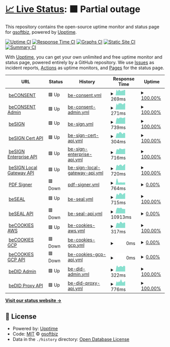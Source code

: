 # [📈 Live Status](https://gsoftbiz.github.io/upptime): <!--live status--> **🟧 Partial outage**

This repository contains the open-source uptime monitor and status page for [gsoftbiz](https://gsoftbiz.github.io/upptime), powered by [Upptime](https://github.com/upptime/upptime).

[![Uptime CI](https://github.com/gsoftbiz/upptime/workflows/Uptime%20CI/badge.svg)](https://github.com/gsoftbiz/upptime/actions?query=workflow%3A%22Uptime+CI%22)
[![Response Time CI](https://github.com/gsoftbiz/upptime/workflows/Response%20Time%20CI/badge.svg)](https://github.com/gsoftbiz/upptime/actions?query=workflow%3A%22Response+Time+CI%22)
[![Graphs CI](https://github.com/gsoftbiz/upptime/workflows/Graphs%20CI/badge.svg)](https://github.com/gsoftbiz/upptime/actions?query=workflow%3A%22Graphs+CI%22)
[![Static Site CI](https://github.com/gsoftbiz/upptime/workflows/Static%20Site%20CI/badge.svg)](https://github.com/gsoftbiz/upptime/actions?query=workflow%3A%22Static+Site+CI%22)
[![Summary CI](https://github.com/gsoftbiz/upptime/workflows/Summary%20CI/badge.svg)](https://github.com/gsoftbiz/upptime/actions?query=workflow%3A%22Summary+CI%22)

With [Upptime](https://upptime.js.org), you can get your own unlimited and free uptime monitor and status page, powered entirely by a GitHub repository. We use [Issues](https://github.com/gsoftbiz/upptime/issues) as incident reports, [Actions](https://github.com/gsoftbiz/upptime/actions) as uptime monitors, and [Pages](https://gsoftbiz.github.io/upptime) for the status page.

<!--start: status pages-->
<!-- This summary is generated by Upptime (https://github.com/upptime/upptime) -->
<!-- Do not edit this manually, your changes will be overwritten -->
<!-- prettier-ignore -->
| URL | Status | History | Response Time | Uptime |
| --- | ------ | ------- | ------------- | ------ |
| <img alt="" src="https://icons.duckduckgo.com/ip3/www.beconsent.tech.ico" height="13"> [beCONSENT](https://www.beconsent.tech) | 🟩 Up | [be-consent.yml](https://github.com/GSoftbiz/upptime/commits/HEAD/history/be-consent.yml) | <details><summary><img alt="Response time graph" src="./graphs/be-consent/response-time-week.png" height="20"> 269ms</summary><br><a href="https://gsoftbiz.github.io/upptime/history/be-consent"><img alt="Response time 392" src="https://img.shields.io/endpoint?url=https%3A%2F%2Fraw.githubusercontent.com%2FGSoftbiz%2Fupptime%2FHEAD%2Fapi%2Fbe-consent%2Fresponse-time.json"></a><br><a href="https://gsoftbiz.github.io/upptime/history/be-consent"><img alt="24-hour response time 285" src="https://img.shields.io/endpoint?url=https%3A%2F%2Fraw.githubusercontent.com%2FGSoftbiz%2Fupptime%2FHEAD%2Fapi%2Fbe-consent%2Fresponse-time-day.json"></a><br><a href="https://gsoftbiz.github.io/upptime/history/be-consent"><img alt="7-day response time 269" src="https://img.shields.io/endpoint?url=https%3A%2F%2Fraw.githubusercontent.com%2FGSoftbiz%2Fupptime%2FHEAD%2Fapi%2Fbe-consent%2Fresponse-time-week.json"></a><br><a href="https://gsoftbiz.github.io/upptime/history/be-consent"><img alt="30-day response time 278" src="https://img.shields.io/endpoint?url=https%3A%2F%2Fraw.githubusercontent.com%2FGSoftbiz%2Fupptime%2FHEAD%2Fapi%2Fbe-consent%2Fresponse-time-month.json"></a><br><a href="https://gsoftbiz.github.io/upptime/history/be-consent"><img alt="1-year response time 438" src="https://img.shields.io/endpoint?url=https%3A%2F%2Fraw.githubusercontent.com%2FGSoftbiz%2Fupptime%2FHEAD%2Fapi%2Fbe-consent%2Fresponse-time-year.json"></a></details> | <details><summary><a href="https://gsoftbiz.github.io/upptime/history/be-consent">100.00%</a></summary><a href="https://gsoftbiz.github.io/upptime/history/be-consent"><img alt="All-time uptime 99.34%" src="https://img.shields.io/endpoint?url=https%3A%2F%2Fraw.githubusercontent.com%2FGSoftbiz%2Fupptime%2FHEAD%2Fapi%2Fbe-consent%2Fuptime.json"></a><br><a href="https://gsoftbiz.github.io/upptime/history/be-consent"><img alt="24-hour uptime 100.00%" src="https://img.shields.io/endpoint?url=https%3A%2F%2Fraw.githubusercontent.com%2FGSoftbiz%2Fupptime%2FHEAD%2Fapi%2Fbe-consent%2Fuptime-day.json"></a><br><a href="https://gsoftbiz.github.io/upptime/history/be-consent"><img alt="7-day uptime 100.00%" src="https://img.shields.io/endpoint?url=https%3A%2F%2Fraw.githubusercontent.com%2FGSoftbiz%2Fupptime%2FHEAD%2Fapi%2Fbe-consent%2Fuptime-week.json"></a><br><a href="https://gsoftbiz.github.io/upptime/history/be-consent"><img alt="30-day uptime 99.96%" src="https://img.shields.io/endpoint?url=https%3A%2F%2Fraw.githubusercontent.com%2FGSoftbiz%2Fupptime%2FHEAD%2Fapi%2Fbe-consent%2Fuptime-month.json"></a><br><a href="https://gsoftbiz.github.io/upptime/history/be-consent"><img alt="1-year uptime 99.15%" src="https://img.shields.io/endpoint?url=https%3A%2F%2Fraw.githubusercontent.com%2FGSoftbiz%2Fupptime%2FHEAD%2Fapi%2Fbe-consent%2Fuptime-year.json"></a></details>
| <img alt="" src="https://icons.duckduckgo.com/ip3/admin.beconsent.tech.ico" height="13"> [beCONSENT Admin](https://admin.beconsent.tech) | 🟩 Up | [be-consent-admin.yml](https://github.com/GSoftbiz/upptime/commits/HEAD/history/be-consent-admin.yml) | <details><summary><img alt="Response time graph" src="./graphs/be-consent-admin/response-time-week.png" height="20"> 271ms</summary><br><a href="https://gsoftbiz.github.io/upptime/history/be-consent-admin"><img alt="Response time 353" src="https://img.shields.io/endpoint?url=https%3A%2F%2Fraw.githubusercontent.com%2FGSoftbiz%2Fupptime%2FHEAD%2Fapi%2Fbe-consent-admin%2Fresponse-time.json"></a><br><a href="https://gsoftbiz.github.io/upptime/history/be-consent-admin"><img alt="24-hour response time 285" src="https://img.shields.io/endpoint?url=https%3A%2F%2Fraw.githubusercontent.com%2FGSoftbiz%2Fupptime%2FHEAD%2Fapi%2Fbe-consent-admin%2Fresponse-time-day.json"></a><br><a href="https://gsoftbiz.github.io/upptime/history/be-consent-admin"><img alt="7-day response time 271" src="https://img.shields.io/endpoint?url=https%3A%2F%2Fraw.githubusercontent.com%2FGSoftbiz%2Fupptime%2FHEAD%2Fapi%2Fbe-consent-admin%2Fresponse-time-week.json"></a><br><a href="https://gsoftbiz.github.io/upptime/history/be-consent-admin"><img alt="30-day response time 274" src="https://img.shields.io/endpoint?url=https%3A%2F%2Fraw.githubusercontent.com%2FGSoftbiz%2Fupptime%2FHEAD%2Fapi%2Fbe-consent-admin%2Fresponse-time-month.json"></a><br><a href="https://gsoftbiz.github.io/upptime/history/be-consent-admin"><img alt="1-year response time 374" src="https://img.shields.io/endpoint?url=https%3A%2F%2Fraw.githubusercontent.com%2FGSoftbiz%2Fupptime%2FHEAD%2Fapi%2Fbe-consent-admin%2Fresponse-time-year.json"></a></details> | <details><summary><a href="https://gsoftbiz.github.io/upptime/history/be-consent-admin">100.00%</a></summary><a href="https://gsoftbiz.github.io/upptime/history/be-consent-admin"><img alt="All-time uptime 99.34%" src="https://img.shields.io/endpoint?url=https%3A%2F%2Fraw.githubusercontent.com%2FGSoftbiz%2Fupptime%2FHEAD%2Fapi%2Fbe-consent-admin%2Fuptime.json"></a><br><a href="https://gsoftbiz.github.io/upptime/history/be-consent-admin"><img alt="24-hour uptime 100.00%" src="https://img.shields.io/endpoint?url=https%3A%2F%2Fraw.githubusercontent.com%2FGSoftbiz%2Fupptime%2FHEAD%2Fapi%2Fbe-consent-admin%2Fuptime-day.json"></a><br><a href="https://gsoftbiz.github.io/upptime/history/be-consent-admin"><img alt="7-day uptime 100.00%" src="https://img.shields.io/endpoint?url=https%3A%2F%2Fraw.githubusercontent.com%2FGSoftbiz%2Fupptime%2FHEAD%2Fapi%2Fbe-consent-admin%2Fuptime-week.json"></a><br><a href="https://gsoftbiz.github.io/upptime/history/be-consent-admin"><img alt="30-day uptime 100.00%" src="https://img.shields.io/endpoint?url=https%3A%2F%2Fraw.githubusercontent.com%2FGSoftbiz%2Fupptime%2FHEAD%2Fapi%2Fbe-consent-admin%2Fuptime-month.json"></a><br><a href="https://gsoftbiz.github.io/upptime/history/be-consent-admin"><img alt="1-year uptime 99.15%" src="https://img.shields.io/endpoint?url=https%3A%2F%2Fraw.githubusercontent.com%2FGSoftbiz%2Fupptime%2FHEAD%2Fapi%2Fbe-consent-admin%2Fuptime-year.json"></a></details>
| <img alt="" src="https://icons.duckduckgo.com/ip3/rst.besign.app.ico" height="13"> [beSIGN](https://rst.besign.app) | 🟩 Up | [be-sign.yml](https://github.com/GSoftbiz/upptime/commits/HEAD/history/be-sign.yml) | <details><summary><img alt="Response time graph" src="./graphs/be-sign/response-time-week.png" height="20"> 739ms</summary><br><a href="https://gsoftbiz.github.io/upptime/history/be-sign"><img alt="Response time 433" src="https://img.shields.io/endpoint?url=https%3A%2F%2Fraw.githubusercontent.com%2FGSoftbiz%2Fupptime%2FHEAD%2Fapi%2Fbe-sign%2Fresponse-time.json"></a><br><a href="https://gsoftbiz.github.io/upptime/history/be-sign"><img alt="24-hour response time 799" src="https://img.shields.io/endpoint?url=https%3A%2F%2Fraw.githubusercontent.com%2FGSoftbiz%2Fupptime%2FHEAD%2Fapi%2Fbe-sign%2Fresponse-time-day.json"></a><br><a href="https://gsoftbiz.github.io/upptime/history/be-sign"><img alt="7-day response time 739" src="https://img.shields.io/endpoint?url=https%3A%2F%2Fraw.githubusercontent.com%2FGSoftbiz%2Fupptime%2FHEAD%2Fapi%2Fbe-sign%2Fresponse-time-week.json"></a><br><a href="https://gsoftbiz.github.io/upptime/history/be-sign"><img alt="30-day response time 725" src="https://img.shields.io/endpoint?url=https%3A%2F%2Fraw.githubusercontent.com%2FGSoftbiz%2Fupptime%2FHEAD%2Fapi%2Fbe-sign%2Fresponse-time-month.json"></a><br><a href="https://gsoftbiz.github.io/upptime/history/be-sign"><img alt="1-year response time 489" src="https://img.shields.io/endpoint?url=https%3A%2F%2Fraw.githubusercontent.com%2FGSoftbiz%2Fupptime%2FHEAD%2Fapi%2Fbe-sign%2Fresponse-time-year.json"></a></details> | <details><summary><a href="https://gsoftbiz.github.io/upptime/history/be-sign">100.00%</a></summary><a href="https://gsoftbiz.github.io/upptime/history/be-sign"><img alt="All-time uptime 96.93%" src="https://img.shields.io/endpoint?url=https%3A%2F%2Fraw.githubusercontent.com%2FGSoftbiz%2Fupptime%2FHEAD%2Fapi%2Fbe-sign%2Fuptime.json"></a><br><a href="https://gsoftbiz.github.io/upptime/history/be-sign"><img alt="24-hour uptime 100.00%" src="https://img.shields.io/endpoint?url=https%3A%2F%2Fraw.githubusercontent.com%2FGSoftbiz%2Fupptime%2FHEAD%2Fapi%2Fbe-sign%2Fuptime-day.json"></a><br><a href="https://gsoftbiz.github.io/upptime/history/be-sign"><img alt="7-day uptime 100.00%" src="https://img.shields.io/endpoint?url=https%3A%2F%2Fraw.githubusercontent.com%2FGSoftbiz%2Fupptime%2FHEAD%2Fapi%2Fbe-sign%2Fuptime-week.json"></a><br><a href="https://gsoftbiz.github.io/upptime/history/be-sign"><img alt="30-day uptime 100.00%" src="https://img.shields.io/endpoint?url=https%3A%2F%2Fraw.githubusercontent.com%2FGSoftbiz%2Fupptime%2FHEAD%2Fapi%2Fbe-sign%2Fuptime-month.json"></a><br><a href="https://gsoftbiz.github.io/upptime/history/be-sign"><img alt="1-year uptime 99.94%" src="https://img.shields.io/endpoint?url=https%3A%2F%2Fraw.githubusercontent.com%2FGSoftbiz%2Fupptime%2FHEAD%2Fapi%2Fbe-sign%2Fuptime-year.json"></a></details>
| <img alt="" src="https://icons.duckduckgo.com/ip3/crt.besign.app.ico" height="13"> [beSIGN Cert API](https://crt.besign.app/api/v1) | 🟩 Up | [be-sign-cert-api.yml](https://github.com/GSoftbiz/upptime/commits/HEAD/history/be-sign-cert-api.yml) | <details><summary><img alt="Response time graph" src="./graphs/be-sign-cert-api/response-time-week.png" height="20"> 304ms</summary><br><a href="https://gsoftbiz.github.io/upptime/history/be-sign-cert-api"><img alt="Response time 286" src="https://img.shields.io/endpoint?url=https%3A%2F%2Fraw.githubusercontent.com%2FGSoftbiz%2Fupptime%2FHEAD%2Fapi%2Fbe-sign-cert-api%2Fresponse-time.json"></a><br><a href="https://gsoftbiz.github.io/upptime/history/be-sign-cert-api"><img alt="24-hour response time 288" src="https://img.shields.io/endpoint?url=https%3A%2F%2Fraw.githubusercontent.com%2FGSoftbiz%2Fupptime%2FHEAD%2Fapi%2Fbe-sign-cert-api%2Fresponse-time-day.json"></a><br><a href="https://gsoftbiz.github.io/upptime/history/be-sign-cert-api"><img alt="7-day response time 304" src="https://img.shields.io/endpoint?url=https%3A%2F%2Fraw.githubusercontent.com%2FGSoftbiz%2Fupptime%2FHEAD%2Fapi%2Fbe-sign-cert-api%2Fresponse-time-week.json"></a><br><a href="https://gsoftbiz.github.io/upptime/history/be-sign-cert-api"><img alt="30-day response time 312" src="https://img.shields.io/endpoint?url=https%3A%2F%2Fraw.githubusercontent.com%2FGSoftbiz%2Fupptime%2FHEAD%2Fapi%2Fbe-sign-cert-api%2Fresponse-time-month.json"></a><br><a href="https://gsoftbiz.github.io/upptime/history/be-sign-cert-api"><img alt="1-year response time 290" src="https://img.shields.io/endpoint?url=https%3A%2F%2Fraw.githubusercontent.com%2FGSoftbiz%2Fupptime%2FHEAD%2Fapi%2Fbe-sign-cert-api%2Fresponse-time-year.json"></a></details> | <details><summary><a href="https://gsoftbiz.github.io/upptime/history/be-sign-cert-api">100.00%</a></summary><a href="https://gsoftbiz.github.io/upptime/history/be-sign-cert-api"><img alt="All-time uptime 99.86%" src="https://img.shields.io/endpoint?url=https%3A%2F%2Fraw.githubusercontent.com%2FGSoftbiz%2Fupptime%2FHEAD%2Fapi%2Fbe-sign-cert-api%2Fuptime.json"></a><br><a href="https://gsoftbiz.github.io/upptime/history/be-sign-cert-api"><img alt="24-hour uptime 100.00%" src="https://img.shields.io/endpoint?url=https%3A%2F%2Fraw.githubusercontent.com%2FGSoftbiz%2Fupptime%2FHEAD%2Fapi%2Fbe-sign-cert-api%2Fuptime-day.json"></a><br><a href="https://gsoftbiz.github.io/upptime/history/be-sign-cert-api"><img alt="7-day uptime 100.00%" src="https://img.shields.io/endpoint?url=https%3A%2F%2Fraw.githubusercontent.com%2FGSoftbiz%2Fupptime%2FHEAD%2Fapi%2Fbe-sign-cert-api%2Fuptime-week.json"></a><br><a href="https://gsoftbiz.github.io/upptime/history/be-sign-cert-api"><img alt="30-day uptime 100.00%" src="https://img.shields.io/endpoint?url=https%3A%2F%2Fraw.githubusercontent.com%2FGSoftbiz%2Fupptime%2FHEAD%2Fapi%2Fbe-sign-cert-api%2Fuptime-month.json"></a><br><a href="https://gsoftbiz.github.io/upptime/history/be-sign-cert-api"><img alt="1-year uptime 100.00%" src="https://img.shields.io/endpoint?url=https%3A%2F%2Fraw.githubusercontent.com%2FGSoftbiz%2Fupptime%2FHEAD%2Fapi%2Fbe-sign-cert-api%2Fuptime-year.json"></a></details>
| <img alt="" src="https://icons.duckduckgo.com/ip3/enterprise.besign.app.ico" height="13"> [beSIGN Enterprise API](https://enterprise.besign.app/api/v1) | 🟩 Up | [be-sign-enterprise-api.yml](https://github.com/GSoftbiz/upptime/commits/HEAD/history/be-sign-enterprise-api.yml) | <details><summary><img alt="Response time graph" src="./graphs/be-sign-enterprise-api/response-time-week.png" height="20"> 716ms</summary><br><a href="https://gsoftbiz.github.io/upptime/history/be-sign-enterprise-api"><img alt="Response time 431" src="https://img.shields.io/endpoint?url=https%3A%2F%2Fraw.githubusercontent.com%2FGSoftbiz%2Fupptime%2FHEAD%2Fapi%2Fbe-sign-enterprise-api%2Fresponse-time.json"></a><br><a href="https://gsoftbiz.github.io/upptime/history/be-sign-enterprise-api"><img alt="24-hour response time 748" src="https://img.shields.io/endpoint?url=https%3A%2F%2Fraw.githubusercontent.com%2FGSoftbiz%2Fupptime%2FHEAD%2Fapi%2Fbe-sign-enterprise-api%2Fresponse-time-day.json"></a><br><a href="https://gsoftbiz.github.io/upptime/history/be-sign-enterprise-api"><img alt="7-day response time 716" src="https://img.shields.io/endpoint?url=https%3A%2F%2Fraw.githubusercontent.com%2FGSoftbiz%2Fupptime%2FHEAD%2Fapi%2Fbe-sign-enterprise-api%2Fresponse-time-week.json"></a><br><a href="https://gsoftbiz.github.io/upptime/history/be-sign-enterprise-api"><img alt="30-day response time 712" src="https://img.shields.io/endpoint?url=https%3A%2F%2Fraw.githubusercontent.com%2FGSoftbiz%2Fupptime%2FHEAD%2Fapi%2Fbe-sign-enterprise-api%2Fresponse-time-month.json"></a><br><a href="https://gsoftbiz.github.io/upptime/history/be-sign-enterprise-api"><img alt="1-year response time 480" src="https://img.shields.io/endpoint?url=https%3A%2F%2Fraw.githubusercontent.com%2FGSoftbiz%2Fupptime%2FHEAD%2Fapi%2Fbe-sign-enterprise-api%2Fresponse-time-year.json"></a></details> | <details><summary><a href="https://gsoftbiz.github.io/upptime/history/be-sign-enterprise-api">100.00%</a></summary><a href="https://gsoftbiz.github.io/upptime/history/be-sign-enterprise-api"><img alt="All-time uptime 99.59%" src="https://img.shields.io/endpoint?url=https%3A%2F%2Fraw.githubusercontent.com%2FGSoftbiz%2Fupptime%2FHEAD%2Fapi%2Fbe-sign-enterprise-api%2Fuptime.json"></a><br><a href="https://gsoftbiz.github.io/upptime/history/be-sign-enterprise-api"><img alt="24-hour uptime 100.00%" src="https://img.shields.io/endpoint?url=https%3A%2F%2Fraw.githubusercontent.com%2FGSoftbiz%2Fupptime%2FHEAD%2Fapi%2Fbe-sign-enterprise-api%2Fuptime-day.json"></a><br><a href="https://gsoftbiz.github.io/upptime/history/be-sign-enterprise-api"><img alt="7-day uptime 100.00%" src="https://img.shields.io/endpoint?url=https%3A%2F%2Fraw.githubusercontent.com%2FGSoftbiz%2Fupptime%2FHEAD%2Fapi%2Fbe-sign-enterprise-api%2Fuptime-week.json"></a><br><a href="https://gsoftbiz.github.io/upptime/history/be-sign-enterprise-api"><img alt="30-day uptime 100.00%" src="https://img.shields.io/endpoint?url=https%3A%2F%2Fraw.githubusercontent.com%2FGSoftbiz%2Fupptime%2FHEAD%2Fapi%2Fbe-sign-enterprise-api%2Fuptime-month.json"></a><br><a href="https://gsoftbiz.github.io/upptime/history/be-sign-enterprise-api"><img alt="1-year uptime 99.99%" src="https://img.shields.io/endpoint?url=https%3A%2F%2Fraw.githubusercontent.com%2FGSoftbiz%2Fupptime%2FHEAD%2Fapi%2Fbe-sign-enterprise-api%2Fuptime-year.json"></a></details>
| <img alt="" src="https://icons.duckduckgo.com/ip3/localgw.besign.app.ico" height="13"> [beSIGN Local Gateway API](https://localgw.besign.app/api/v1) | 🟩 Up | [be-sign-local-gateway-api.yml](https://github.com/GSoftbiz/upptime/commits/HEAD/history/be-sign-local-gateway-api.yml) | <details><summary><img alt="Response time graph" src="./graphs/be-sign-local-gateway-api/response-time-week.png" height="20"> 720ms</summary><br><a href="https://gsoftbiz.github.io/upptime/history/be-sign-local-gateway-api"><img alt="Response time 371" src="https://img.shields.io/endpoint?url=https%3A%2F%2Fraw.githubusercontent.com%2FGSoftbiz%2Fupptime%2FHEAD%2Fapi%2Fbe-sign-local-gateway-api%2Fresponse-time.json"></a><br><a href="https://gsoftbiz.github.io/upptime/history/be-sign-local-gateway-api"><img alt="24-hour response time 855" src="https://img.shields.io/endpoint?url=https%3A%2F%2Fraw.githubusercontent.com%2FGSoftbiz%2Fupptime%2FHEAD%2Fapi%2Fbe-sign-local-gateway-api%2Fresponse-time-day.json"></a><br><a href="https://gsoftbiz.github.io/upptime/history/be-sign-local-gateway-api"><img alt="7-day response time 720" src="https://img.shields.io/endpoint?url=https%3A%2F%2Fraw.githubusercontent.com%2FGSoftbiz%2Fupptime%2FHEAD%2Fapi%2Fbe-sign-local-gateway-api%2Fresponse-time-week.json"></a><br><a href="https://gsoftbiz.github.io/upptime/history/be-sign-local-gateway-api"><img alt="30-day response time 708" src="https://img.shields.io/endpoint?url=https%3A%2F%2Fraw.githubusercontent.com%2FGSoftbiz%2Fupptime%2FHEAD%2Fapi%2Fbe-sign-local-gateway-api%2Fresponse-time-month.json"></a><br><a href="https://gsoftbiz.github.io/upptime/history/be-sign-local-gateway-api"><img alt="1-year response time 409" src="https://img.shields.io/endpoint?url=https%3A%2F%2Fraw.githubusercontent.com%2FGSoftbiz%2Fupptime%2FHEAD%2Fapi%2Fbe-sign-local-gateway-api%2Fresponse-time-year.json"></a></details> | <details><summary><a href="https://gsoftbiz.github.io/upptime/history/be-sign-local-gateway-api">100.00%</a></summary><a href="https://gsoftbiz.github.io/upptime/history/be-sign-local-gateway-api"><img alt="All-time uptime 90.65%" src="https://img.shields.io/endpoint?url=https%3A%2F%2Fraw.githubusercontent.com%2FGSoftbiz%2Fupptime%2FHEAD%2Fapi%2Fbe-sign-local-gateway-api%2Fuptime.json"></a><br><a href="https://gsoftbiz.github.io/upptime/history/be-sign-local-gateway-api"><img alt="24-hour uptime 100.00%" src="https://img.shields.io/endpoint?url=https%3A%2F%2Fraw.githubusercontent.com%2FGSoftbiz%2Fupptime%2FHEAD%2Fapi%2Fbe-sign-local-gateway-api%2Fuptime-day.json"></a><br><a href="https://gsoftbiz.github.io/upptime/history/be-sign-local-gateway-api"><img alt="7-day uptime 100.00%" src="https://img.shields.io/endpoint?url=https%3A%2F%2Fraw.githubusercontent.com%2FGSoftbiz%2Fupptime%2FHEAD%2Fapi%2Fbe-sign-local-gateway-api%2Fuptime-week.json"></a><br><a href="https://gsoftbiz.github.io/upptime/history/be-sign-local-gateway-api"><img alt="30-day uptime 100.00%" src="https://img.shields.io/endpoint?url=https%3A%2F%2Fraw.githubusercontent.com%2FGSoftbiz%2Fupptime%2FHEAD%2Fapi%2Fbe-sign-local-gateway-api%2Fuptime-month.json"></a><br><a href="https://gsoftbiz.github.io/upptime/history/be-sign-local-gateway-api"><img alt="1-year uptime 84.40%" src="https://img.shields.io/endpoint?url=https%3A%2F%2Fraw.githubusercontent.com%2FGSoftbiz%2Fupptime%2FHEAD%2Fapi%2Fbe-sign-local-gateway-api%2Fuptime-year.json"></a></details>
| <img alt="" src="https://icons.duckduckgo.com/ip3/pdfsigner.besign.app.ico" height="13"> [PDF Signer](https://pdfsigner.besign.app) | 🟥 Down | [pdf-signer.yml](https://github.com/GSoftbiz/upptime/commits/HEAD/history/pdf-signer.yml) | <details><summary><img alt="Response time graph" src="./graphs/pdf-signer/response-time-week.png" height="20"> 764ms</summary><br><a href="https://gsoftbiz.github.io/upptime/history/pdf-signer"><img alt="Response time 674" src="https://img.shields.io/endpoint?url=https%3A%2F%2Fraw.githubusercontent.com%2FGSoftbiz%2Fupptime%2FHEAD%2Fapi%2Fpdf-signer%2Fresponse-time.json"></a><br><a href="https://gsoftbiz.github.io/upptime/history/pdf-signer"><img alt="24-hour response time 602" src="https://img.shields.io/endpoint?url=https%3A%2F%2Fraw.githubusercontent.com%2FGSoftbiz%2Fupptime%2FHEAD%2Fapi%2Fpdf-signer%2Fresponse-time-day.json"></a><br><a href="https://gsoftbiz.github.io/upptime/history/pdf-signer"><img alt="7-day response time 764" src="https://img.shields.io/endpoint?url=https%3A%2F%2Fraw.githubusercontent.com%2FGSoftbiz%2Fupptime%2FHEAD%2Fapi%2Fpdf-signer%2Fresponse-time-week.json"></a><br><a href="https://gsoftbiz.github.io/upptime/history/pdf-signer"><img alt="30-day response time 684" src="https://img.shields.io/endpoint?url=https%3A%2F%2Fraw.githubusercontent.com%2FGSoftbiz%2Fupptime%2FHEAD%2Fapi%2Fpdf-signer%2Fresponse-time-month.json"></a><br><a href="https://gsoftbiz.github.io/upptime/history/pdf-signer"><img alt="1-year response time 673" src="https://img.shields.io/endpoint?url=https%3A%2F%2Fraw.githubusercontent.com%2FGSoftbiz%2Fupptime%2FHEAD%2Fapi%2Fpdf-signer%2Fresponse-time-year.json"></a></details> | <details><summary><a href="https://gsoftbiz.github.io/upptime/history/pdf-signer">0.00%</a></summary><a href="https://gsoftbiz.github.io/upptime/history/pdf-signer"><img alt="All-time uptime 0.00%" src="https://img.shields.io/endpoint?url=https%3A%2F%2Fraw.githubusercontent.com%2FGSoftbiz%2Fupptime%2FHEAD%2Fapi%2Fpdf-signer%2Fuptime.json"></a><br><a href="https://gsoftbiz.github.io/upptime/history/pdf-signer"><img alt="24-hour uptime 0.00%" src="https://img.shields.io/endpoint?url=https%3A%2F%2Fraw.githubusercontent.com%2FGSoftbiz%2Fupptime%2FHEAD%2Fapi%2Fpdf-signer%2Fuptime-day.json"></a><br><a href="https://gsoftbiz.github.io/upptime/history/pdf-signer"><img alt="7-day uptime 0.00%" src="https://img.shields.io/endpoint?url=https%3A%2F%2Fraw.githubusercontent.com%2FGSoftbiz%2Fupptime%2FHEAD%2Fapi%2Fpdf-signer%2Fuptime-week.json"></a><br><a href="https://gsoftbiz.github.io/upptime/history/pdf-signer"><img alt="30-day uptime 0.00%" src="https://img.shields.io/endpoint?url=https%3A%2F%2Fraw.githubusercontent.com%2FGSoftbiz%2Fupptime%2FHEAD%2Fapi%2Fpdf-signer%2Fuptime-month.json"></a><br><a href="https://gsoftbiz.github.io/upptime/history/pdf-signer"><img alt="1-year uptime 0.00%" src="https://img.shields.io/endpoint?url=https%3A%2F%2Fraw.githubusercontent.com%2FGSoftbiz%2Fupptime%2FHEAD%2Fapi%2Fpdf-signer%2Fuptime-year.json"></a></details>
| <img alt="" src="https://icons.duckduckgo.com/ip3/beseal.besign.app.ico" height="13"> [beSEAL](https://beseal.besign.app) | 🟩 Up | [be-seal.yml](https://github.com/GSoftbiz/upptime/commits/HEAD/history/be-seal.yml) | <details><summary><img alt="Response time graph" src="./graphs/be-seal/response-time-week.png" height="20"> 715ms</summary><br><a href="https://gsoftbiz.github.io/upptime/history/be-seal"><img alt="Response time 349" src="https://img.shields.io/endpoint?url=https%3A%2F%2Fraw.githubusercontent.com%2FGSoftbiz%2Fupptime%2FHEAD%2Fapi%2Fbe-seal%2Fresponse-time.json"></a><br><a href="https://gsoftbiz.github.io/upptime/history/be-seal"><img alt="24-hour response time 810" src="https://img.shields.io/endpoint?url=https%3A%2F%2Fraw.githubusercontent.com%2FGSoftbiz%2Fupptime%2FHEAD%2Fapi%2Fbe-seal%2Fresponse-time-day.json"></a><br><a href="https://gsoftbiz.github.io/upptime/history/be-seal"><img alt="7-day response time 715" src="https://img.shields.io/endpoint?url=https%3A%2F%2Fraw.githubusercontent.com%2FGSoftbiz%2Fupptime%2FHEAD%2Fapi%2Fbe-seal%2Fresponse-time-week.json"></a><br><a href="https://gsoftbiz.github.io/upptime/history/be-seal"><img alt="30-day response time 688" src="https://img.shields.io/endpoint?url=https%3A%2F%2Fraw.githubusercontent.com%2FGSoftbiz%2Fupptime%2FHEAD%2Fapi%2Fbe-seal%2Fresponse-time-month.json"></a><br><a href="https://gsoftbiz.github.io/upptime/history/be-seal"><img alt="1-year response time 386" src="https://img.shields.io/endpoint?url=https%3A%2F%2Fraw.githubusercontent.com%2FGSoftbiz%2Fupptime%2FHEAD%2Fapi%2Fbe-seal%2Fresponse-time-year.json"></a></details> | <details><summary><a href="https://gsoftbiz.github.io/upptime/history/be-seal">100.00%</a></summary><a href="https://gsoftbiz.github.io/upptime/history/be-seal"><img alt="All-time uptime 87.53%" src="https://img.shields.io/endpoint?url=https%3A%2F%2Fraw.githubusercontent.com%2FGSoftbiz%2Fupptime%2FHEAD%2Fapi%2Fbe-seal%2Fuptime.json"></a><br><a href="https://gsoftbiz.github.io/upptime/history/be-seal"><img alt="24-hour uptime 100.00%" src="https://img.shields.io/endpoint?url=https%3A%2F%2Fraw.githubusercontent.com%2FGSoftbiz%2Fupptime%2FHEAD%2Fapi%2Fbe-seal%2Fuptime-day.json"></a><br><a href="https://gsoftbiz.github.io/upptime/history/be-seal"><img alt="7-day uptime 100.00%" src="https://img.shields.io/endpoint?url=https%3A%2F%2Fraw.githubusercontent.com%2FGSoftbiz%2Fupptime%2FHEAD%2Fapi%2Fbe-seal%2Fuptime-week.json"></a><br><a href="https://gsoftbiz.github.io/upptime/history/be-seal"><img alt="30-day uptime 100.00%" src="https://img.shields.io/endpoint?url=https%3A%2F%2Fraw.githubusercontent.com%2FGSoftbiz%2Fupptime%2FHEAD%2Fapi%2Fbe-seal%2Fuptime-month.json"></a><br><a href="https://gsoftbiz.github.io/upptime/history/be-seal"><img alt="1-year uptime 79.68%" src="https://img.shields.io/endpoint?url=https%3A%2F%2Fraw.githubusercontent.com%2FGSoftbiz%2Fupptime%2FHEAD%2Fapi%2Fbe-seal%2Fuptime-year.json"></a></details>
| <img alt="" src="https://icons.duckduckgo.com/ip3/beseal.besign.app.ico" height="13"> [beSEAL API](https://beseal.besign.app/api) | 🟥 Down | [be-seal-api.yml](https://github.com/GSoftbiz/upptime/commits/HEAD/history/be-seal-api.yml) | <details><summary><img alt="Response time graph" src="./graphs/be-seal-api/response-time-week.png" height="20"> 10913ms</summary><br><a href="https://gsoftbiz.github.io/upptime/history/be-seal-api"><img alt="Response time 2314" src="https://img.shields.io/endpoint?url=https%3A%2F%2Fraw.githubusercontent.com%2FGSoftbiz%2Fupptime%2FHEAD%2Fapi%2Fbe-seal-api%2Fresponse-time.json"></a><br><a href="https://gsoftbiz.github.io/upptime/history/be-seal-api"><img alt="24-hour response time 9413" src="https://img.shields.io/endpoint?url=https%3A%2F%2Fraw.githubusercontent.com%2FGSoftbiz%2Fupptime%2FHEAD%2Fapi%2Fbe-seal-api%2Fresponse-time-day.json"></a><br><a href="https://gsoftbiz.github.io/upptime/history/be-seal-api"><img alt="7-day response time 10913" src="https://img.shields.io/endpoint?url=https%3A%2F%2Fraw.githubusercontent.com%2FGSoftbiz%2Fupptime%2FHEAD%2Fapi%2Fbe-seal-api%2Fresponse-time-week.json"></a><br><a href="https://gsoftbiz.github.io/upptime/history/be-seal-api"><img alt="30-day response time 10457" src="https://img.shields.io/endpoint?url=https%3A%2F%2Fraw.githubusercontent.com%2FGSoftbiz%2Fupptime%2FHEAD%2Fapi%2Fbe-seal-api%2Fresponse-time-month.json"></a><br><a href="https://gsoftbiz.github.io/upptime/history/be-seal-api"><img alt="1-year response time 3092" src="https://img.shields.io/endpoint?url=https%3A%2F%2Fraw.githubusercontent.com%2FGSoftbiz%2Fupptime%2FHEAD%2Fapi%2Fbe-seal-api%2Fresponse-time-year.json"></a></details> | <details><summary><a href="https://gsoftbiz.github.io/upptime/history/be-seal-api">0.00%</a></summary><a href="https://gsoftbiz.github.io/upptime/history/be-seal-api"><img alt="All-time uptime 74.48%" src="https://img.shields.io/endpoint?url=https%3A%2F%2Fraw.githubusercontent.com%2FGSoftbiz%2Fupptime%2FHEAD%2Fapi%2Fbe-seal-api%2Fuptime.json"></a><br><a href="https://gsoftbiz.github.io/upptime/history/be-seal-api"><img alt="24-hour uptime 0.00%" src="https://img.shields.io/endpoint?url=https%3A%2F%2Fraw.githubusercontent.com%2FGSoftbiz%2Fupptime%2FHEAD%2Fapi%2Fbe-seal-api%2Fuptime-day.json"></a><br><a href="https://gsoftbiz.github.io/upptime/history/be-seal-api"><img alt="7-day uptime 0.00%" src="https://img.shields.io/endpoint?url=https%3A%2F%2Fraw.githubusercontent.com%2FGSoftbiz%2Fupptime%2FHEAD%2Fapi%2Fbe-seal-api%2Fuptime-week.json"></a><br><a href="https://gsoftbiz.github.io/upptime/history/be-seal-api"><img alt="30-day uptime 0.00%" src="https://img.shields.io/endpoint?url=https%3A%2F%2Fraw.githubusercontent.com%2FGSoftbiz%2Fupptime%2FHEAD%2Fapi%2Fbe-seal-api%2Fuptime-month.json"></a><br><a href="https://gsoftbiz.github.io/upptime/history/be-seal-api"><img alt="1-year uptime 56.23%" src="https://img.shields.io/endpoint?url=https%3A%2F%2Fraw.githubusercontent.com%2FGSoftbiz%2Fupptime%2FHEAD%2Fapi%2Fbe-seal-api%2Fuptime-year.json"></a></details>
| <img alt="" src="https://icons.duckduckgo.com/ip3/www.becookies.tech.ico" height="13"> [beCOOKIES AWS](https://www.becookies.tech) | 🟩 Up | [be-cookies-aws.yml](https://github.com/GSoftbiz/upptime/commits/HEAD/history/be-cookies-aws.yml) | <details><summary><img alt="Response time graph" src="./graphs/be-cookies-aws/response-time-week.png" height="20"> 317ms</summary><br><a href="https://gsoftbiz.github.io/upptime/history/be-cookies-aws"><img alt="Response time 402" src="https://img.shields.io/endpoint?url=https%3A%2F%2Fraw.githubusercontent.com%2FGSoftbiz%2Fupptime%2FHEAD%2Fapi%2Fbe-cookies-aws%2Fresponse-time.json"></a><br><a href="https://gsoftbiz.github.io/upptime/history/be-cookies-aws"><img alt="24-hour response time 309" src="https://img.shields.io/endpoint?url=https%3A%2F%2Fraw.githubusercontent.com%2FGSoftbiz%2Fupptime%2FHEAD%2Fapi%2Fbe-cookies-aws%2Fresponse-time-day.json"></a><br><a href="https://gsoftbiz.github.io/upptime/history/be-cookies-aws"><img alt="7-day response time 317" src="https://img.shields.io/endpoint?url=https%3A%2F%2Fraw.githubusercontent.com%2FGSoftbiz%2Fupptime%2FHEAD%2Fapi%2Fbe-cookies-aws%2Fresponse-time-week.json"></a><br><a href="https://gsoftbiz.github.io/upptime/history/be-cookies-aws"><img alt="30-day response time 339" src="https://img.shields.io/endpoint?url=https%3A%2F%2Fraw.githubusercontent.com%2FGSoftbiz%2Fupptime%2FHEAD%2Fapi%2Fbe-cookies-aws%2Fresponse-time-month.json"></a><br><a href="https://gsoftbiz.github.io/upptime/history/be-cookies-aws"><img alt="1-year response time 299" src="https://img.shields.io/endpoint?url=https%3A%2F%2Fraw.githubusercontent.com%2FGSoftbiz%2Fupptime%2FHEAD%2Fapi%2Fbe-cookies-aws%2Fresponse-time-year.json"></a></details> | <details><summary><a href="https://gsoftbiz.github.io/upptime/history/be-cookies-aws">100.00%</a></summary><a href="https://gsoftbiz.github.io/upptime/history/be-cookies-aws"><img alt="All-time uptime 98.07%" src="https://img.shields.io/endpoint?url=https%3A%2F%2Fraw.githubusercontent.com%2FGSoftbiz%2Fupptime%2FHEAD%2Fapi%2Fbe-cookies-aws%2Fuptime.json"></a><br><a href="https://gsoftbiz.github.io/upptime/history/be-cookies-aws"><img alt="24-hour uptime 100.00%" src="https://img.shields.io/endpoint?url=https%3A%2F%2Fraw.githubusercontent.com%2FGSoftbiz%2Fupptime%2FHEAD%2Fapi%2Fbe-cookies-aws%2Fuptime-day.json"></a><br><a href="https://gsoftbiz.github.io/upptime/history/be-cookies-aws"><img alt="7-day uptime 100.00%" src="https://img.shields.io/endpoint?url=https%3A%2F%2Fraw.githubusercontent.com%2FGSoftbiz%2Fupptime%2FHEAD%2Fapi%2Fbe-cookies-aws%2Fuptime-week.json"></a><br><a href="https://gsoftbiz.github.io/upptime/history/be-cookies-aws"><img alt="30-day uptime 100.00%" src="https://img.shields.io/endpoint?url=https%3A%2F%2Fraw.githubusercontent.com%2FGSoftbiz%2Fupptime%2FHEAD%2Fapi%2Fbe-cookies-aws%2Fuptime-month.json"></a><br><a href="https://gsoftbiz.github.io/upptime/history/be-cookies-aws"><img alt="1-year uptime 98.59%" src="https://img.shields.io/endpoint?url=https%3A%2F%2Fraw.githubusercontent.com%2FGSoftbiz%2Fupptime%2FHEAD%2Fapi%2Fbe-cookies-aws%2Fuptime-year.json"></a></details>
| <img alt="" src="https://icons.duckduckgo.com/ip3/prod.becookies.tech.ico" height="13"> [beCOOKIES GCP](https://prod.becookies.tech) | 🟥 Down | [be-cookies-gcp.yml](https://github.com/GSoftbiz/upptime/commits/HEAD/history/be-cookies-gcp.yml) | <details><summary><img alt="Response time graph" src="./graphs/be-cookies-gcp/response-time-week.png" height="20"> 0ms</summary><br><a href="https://gsoftbiz.github.io/upptime/history/be-cookies-gcp"><img alt="Response time 4448" src="https://img.shields.io/endpoint?url=https%3A%2F%2Fraw.githubusercontent.com%2FGSoftbiz%2Fupptime%2FHEAD%2Fapi%2Fbe-cookies-gcp%2Fresponse-time.json"></a><br><a href="https://gsoftbiz.github.io/upptime/history/be-cookies-gcp"><img alt="24-hour response time 0" src="https://img.shields.io/endpoint?url=https%3A%2F%2Fraw.githubusercontent.com%2FGSoftbiz%2Fupptime%2FHEAD%2Fapi%2Fbe-cookies-gcp%2Fresponse-time-day.json"></a><br><a href="https://gsoftbiz.github.io/upptime/history/be-cookies-gcp"><img alt="7-day response time 0" src="https://img.shields.io/endpoint?url=https%3A%2F%2Fraw.githubusercontent.com%2FGSoftbiz%2Fupptime%2FHEAD%2Fapi%2Fbe-cookies-gcp%2Fresponse-time-week.json"></a><br><a href="https://gsoftbiz.github.io/upptime/history/be-cookies-gcp"><img alt="30-day response time 0" src="https://img.shields.io/endpoint?url=https%3A%2F%2Fraw.githubusercontent.com%2FGSoftbiz%2Fupptime%2FHEAD%2Fapi%2Fbe-cookies-gcp%2Fresponse-time-month.json"></a><br><a href="https://gsoftbiz.github.io/upptime/history/be-cookies-gcp"><img alt="1-year response time 4863" src="https://img.shields.io/endpoint?url=https%3A%2F%2Fraw.githubusercontent.com%2FGSoftbiz%2Fupptime%2FHEAD%2Fapi%2Fbe-cookies-gcp%2Fresponse-time-year.json"></a></details> | <details><summary><a href="https://gsoftbiz.github.io/upptime/history/be-cookies-gcp">0.00%</a></summary><a href="https://gsoftbiz.github.io/upptime/history/be-cookies-gcp"><img alt="All-time uptime 27.61%" src="https://img.shields.io/endpoint?url=https%3A%2F%2Fraw.githubusercontent.com%2FGSoftbiz%2Fupptime%2FHEAD%2Fapi%2Fbe-cookies-gcp%2Fuptime.json"></a><br><a href="https://gsoftbiz.github.io/upptime/history/be-cookies-gcp"><img alt="24-hour uptime 0.00%" src="https://img.shields.io/endpoint?url=https%3A%2F%2Fraw.githubusercontent.com%2FGSoftbiz%2Fupptime%2FHEAD%2Fapi%2Fbe-cookies-gcp%2Fuptime-day.json"></a><br><a href="https://gsoftbiz.github.io/upptime/history/be-cookies-gcp"><img alt="7-day uptime 0.00%" src="https://img.shields.io/endpoint?url=https%3A%2F%2Fraw.githubusercontent.com%2FGSoftbiz%2Fupptime%2FHEAD%2Fapi%2Fbe-cookies-gcp%2Fuptime-week.json"></a><br><a href="https://gsoftbiz.github.io/upptime/history/be-cookies-gcp"><img alt="30-day uptime 0.00%" src="https://img.shields.io/endpoint?url=https%3A%2F%2Fraw.githubusercontent.com%2FGSoftbiz%2Fupptime%2FHEAD%2Fapi%2Fbe-cookies-gcp%2Fuptime-month.json"></a><br><a href="https://gsoftbiz.github.io/upptime/history/be-cookies-gcp"><img alt="1-year uptime 3.88%" src="https://img.shields.io/endpoint?url=https%3A%2F%2Fraw.githubusercontent.com%2FGSoftbiz%2Fupptime%2FHEAD%2Fapi%2Fbe-cookies-gcp%2Fuptime-year.json"></a></details>
| <img alt="" src="https://icons.duckduckgo.com/ip3/prod.becookies.tech.ico" height="13"> [beCOOKIES GCP API](https://prod.becookies.tech/api) | 🟥 Down | [be-cookies-gcp-api.yml](https://github.com/GSoftbiz/upptime/commits/HEAD/history/be-cookies-gcp-api.yml) | <details><summary><img alt="Response time graph" src="./graphs/be-cookies-gcp-api/response-time-week.png" height="20"> 0ms</summary><br><a href="https://gsoftbiz.github.io/upptime/history/be-cookies-gcp-api"><img alt="Response time 857" src="https://img.shields.io/endpoint?url=https%3A%2F%2Fraw.githubusercontent.com%2FGSoftbiz%2Fupptime%2FHEAD%2Fapi%2Fbe-cookies-gcp-api%2Fresponse-time.json"></a><br><a href="https://gsoftbiz.github.io/upptime/history/be-cookies-gcp-api"><img alt="24-hour response time 0" src="https://img.shields.io/endpoint?url=https%3A%2F%2Fraw.githubusercontent.com%2FGSoftbiz%2Fupptime%2FHEAD%2Fapi%2Fbe-cookies-gcp-api%2Fresponse-time-day.json"></a><br><a href="https://gsoftbiz.github.io/upptime/history/be-cookies-gcp-api"><img alt="7-day response time 0" src="https://img.shields.io/endpoint?url=https%3A%2F%2Fraw.githubusercontent.com%2FGSoftbiz%2Fupptime%2FHEAD%2Fapi%2Fbe-cookies-gcp-api%2Fresponse-time-week.json"></a><br><a href="https://gsoftbiz.github.io/upptime/history/be-cookies-gcp-api"><img alt="30-day response time 0" src="https://img.shields.io/endpoint?url=https%3A%2F%2Fraw.githubusercontent.com%2FGSoftbiz%2Fupptime%2FHEAD%2Fapi%2Fbe-cookies-gcp-api%2Fresponse-time-month.json"></a><br><a href="https://gsoftbiz.github.io/upptime/history/be-cookies-gcp-api"><img alt="1-year response time 1374" src="https://img.shields.io/endpoint?url=https%3A%2F%2Fraw.githubusercontent.com%2FGSoftbiz%2Fupptime%2FHEAD%2Fapi%2Fbe-cookies-gcp-api%2Fresponse-time-year.json"></a></details> | <details><summary><a href="https://gsoftbiz.github.io/upptime/history/be-cookies-gcp-api">0.00%</a></summary><a href="https://gsoftbiz.github.io/upptime/history/be-cookies-gcp-api"><img alt="All-time uptime 27.71%" src="https://img.shields.io/endpoint?url=https%3A%2F%2Fraw.githubusercontent.com%2FGSoftbiz%2Fupptime%2FHEAD%2Fapi%2Fbe-cookies-gcp-api%2Fuptime.json"></a><br><a href="https://gsoftbiz.github.io/upptime/history/be-cookies-gcp-api"><img alt="24-hour uptime 0.00%" src="https://img.shields.io/endpoint?url=https%3A%2F%2Fraw.githubusercontent.com%2FGSoftbiz%2Fupptime%2FHEAD%2Fapi%2Fbe-cookies-gcp-api%2Fuptime-day.json"></a><br><a href="https://gsoftbiz.github.io/upptime/history/be-cookies-gcp-api"><img alt="7-day uptime 0.00%" src="https://img.shields.io/endpoint?url=https%3A%2F%2Fraw.githubusercontent.com%2FGSoftbiz%2Fupptime%2FHEAD%2Fapi%2Fbe-cookies-gcp-api%2Fuptime-week.json"></a><br><a href="https://gsoftbiz.github.io/upptime/history/be-cookies-gcp-api"><img alt="30-day uptime 0.00%" src="https://img.shields.io/endpoint?url=https%3A%2F%2Fraw.githubusercontent.com%2FGSoftbiz%2Fupptime%2FHEAD%2Fapi%2Fbe-cookies-gcp-api%2Fuptime-month.json"></a><br><a href="https://gsoftbiz.github.io/upptime/history/be-cookies-gcp-api"><img alt="1-year uptime 4.04%" src="https://img.shields.io/endpoint?url=https%3A%2F%2Fraw.githubusercontent.com%2FGSoftbiz%2Fupptime%2FHEAD%2Fapi%2Fbe-cookies-gcp-api%2Fuptime-year.json"></a></details>
| <img alt="" src="https://icons.duckduckgo.com/ip3/admin.beid.tech.ico" height="13"> [beDID Admin](https://admin.beid.tech) | 🟩 Up | [be-did-admin.yml](https://github.com/GSoftbiz/upptime/commits/HEAD/history/be-did-admin.yml) | <details><summary><img alt="Response time graph" src="./graphs/be-did-admin/response-time-week.png" height="20"> 322ms</summary><br><a href="https://gsoftbiz.github.io/upptime/history/be-did-admin"><img alt="Response time 294" src="https://img.shields.io/endpoint?url=https%3A%2F%2Fraw.githubusercontent.com%2FGSoftbiz%2Fupptime%2FHEAD%2Fapi%2Fbe-did-admin%2Fresponse-time.json"></a><br><a href="https://gsoftbiz.github.io/upptime/history/be-did-admin"><img alt="24-hour response time 319" src="https://img.shields.io/endpoint?url=https%3A%2F%2Fraw.githubusercontent.com%2FGSoftbiz%2Fupptime%2FHEAD%2Fapi%2Fbe-did-admin%2Fresponse-time-day.json"></a><br><a href="https://gsoftbiz.github.io/upptime/history/be-did-admin"><img alt="7-day response time 322" src="https://img.shields.io/endpoint?url=https%3A%2F%2Fraw.githubusercontent.com%2FGSoftbiz%2Fupptime%2FHEAD%2Fapi%2Fbe-did-admin%2Fresponse-time-week.json"></a><br><a href="https://gsoftbiz.github.io/upptime/history/be-did-admin"><img alt="30-day response time 319" src="https://img.shields.io/endpoint?url=https%3A%2F%2Fraw.githubusercontent.com%2FGSoftbiz%2Fupptime%2FHEAD%2Fapi%2Fbe-did-admin%2Fresponse-time-month.json"></a><br><a href="https://gsoftbiz.github.io/upptime/history/be-did-admin"><img alt="1-year response time 298" src="https://img.shields.io/endpoint?url=https%3A%2F%2Fraw.githubusercontent.com%2FGSoftbiz%2Fupptime%2FHEAD%2Fapi%2Fbe-did-admin%2Fresponse-time-year.json"></a></details> | <details><summary><a href="https://gsoftbiz.github.io/upptime/history/be-did-admin">100.00%</a></summary><a href="https://gsoftbiz.github.io/upptime/history/be-did-admin"><img alt="All-time uptime 98.44%" src="https://img.shields.io/endpoint?url=https%3A%2F%2Fraw.githubusercontent.com%2FGSoftbiz%2Fupptime%2FHEAD%2Fapi%2Fbe-did-admin%2Fuptime.json"></a><br><a href="https://gsoftbiz.github.io/upptime/history/be-did-admin"><img alt="24-hour uptime 100.00%" src="https://img.shields.io/endpoint?url=https%3A%2F%2Fraw.githubusercontent.com%2FGSoftbiz%2Fupptime%2FHEAD%2Fapi%2Fbe-did-admin%2Fuptime-day.json"></a><br><a href="https://gsoftbiz.github.io/upptime/history/be-did-admin"><img alt="7-day uptime 100.00%" src="https://img.shields.io/endpoint?url=https%3A%2F%2Fraw.githubusercontent.com%2FGSoftbiz%2Fupptime%2FHEAD%2Fapi%2Fbe-did-admin%2Fuptime-week.json"></a><br><a href="https://gsoftbiz.github.io/upptime/history/be-did-admin"><img alt="30-day uptime 100.00%" src="https://img.shields.io/endpoint?url=https%3A%2F%2Fraw.githubusercontent.com%2FGSoftbiz%2Fupptime%2FHEAD%2Fapi%2Fbe-did-admin%2Fuptime-month.json"></a><br><a href="https://gsoftbiz.github.io/upptime/history/be-did-admin"><img alt="1-year uptime 100.00%" src="https://img.shields.io/endpoint?url=https%3A%2F%2Fraw.githubusercontent.com%2FGSoftbiz%2Fupptime%2FHEAD%2Fapi%2Fbe-did-admin%2Fuptime-year.json"></a></details>
| <img alt="" src="https://icons.duckduckgo.com/ip3/proxy.beid.tech.ico" height="13"> [beDID Proxy API](https://proxy.beid.tech/api) | 🟩 Up | [be-did-proxy-api.yml](https://github.com/GSoftbiz/upptime/commits/HEAD/history/be-did-proxy-api.yml) | <details><summary><img alt="Response time graph" src="./graphs/be-did-proxy-api/response-time-week.png" height="20"> 776ms</summary><br><a href="https://gsoftbiz.github.io/upptime/history/be-did-proxy-api"><img alt="Response time 698" src="https://img.shields.io/endpoint?url=https%3A%2F%2Fraw.githubusercontent.com%2FGSoftbiz%2Fupptime%2FHEAD%2Fapi%2Fbe-did-proxy-api%2Fresponse-time.json"></a><br><a href="https://gsoftbiz.github.io/upptime/history/be-did-proxy-api"><img alt="24-hour response time 819" src="https://img.shields.io/endpoint?url=https%3A%2F%2Fraw.githubusercontent.com%2FGSoftbiz%2Fupptime%2FHEAD%2Fapi%2Fbe-did-proxy-api%2Fresponse-time-day.json"></a><br><a href="https://gsoftbiz.github.io/upptime/history/be-did-proxy-api"><img alt="7-day response time 776" src="https://img.shields.io/endpoint?url=https%3A%2F%2Fraw.githubusercontent.com%2FGSoftbiz%2Fupptime%2FHEAD%2Fapi%2Fbe-did-proxy-api%2Fresponse-time-week.json"></a><br><a href="https://gsoftbiz.github.io/upptime/history/be-did-proxy-api"><img alt="30-day response time 734" src="https://img.shields.io/endpoint?url=https%3A%2F%2Fraw.githubusercontent.com%2FGSoftbiz%2Fupptime%2FHEAD%2Fapi%2Fbe-did-proxy-api%2Fresponse-time-month.json"></a><br><a href="https://gsoftbiz.github.io/upptime/history/be-did-proxy-api"><img alt="1-year response time 707" src="https://img.shields.io/endpoint?url=https%3A%2F%2Fraw.githubusercontent.com%2FGSoftbiz%2Fupptime%2FHEAD%2Fapi%2Fbe-did-proxy-api%2Fresponse-time-year.json"></a></details> | <details><summary><a href="https://gsoftbiz.github.io/upptime/history/be-did-proxy-api">100.00%</a></summary><a href="https://gsoftbiz.github.io/upptime/history/be-did-proxy-api"><img alt="All-time uptime 99.37%" src="https://img.shields.io/endpoint?url=https%3A%2F%2Fraw.githubusercontent.com%2FGSoftbiz%2Fupptime%2FHEAD%2Fapi%2Fbe-did-proxy-api%2Fuptime.json"></a><br><a href="https://gsoftbiz.github.io/upptime/history/be-did-proxy-api"><img alt="24-hour uptime 100.00%" src="https://img.shields.io/endpoint?url=https%3A%2F%2Fraw.githubusercontent.com%2FGSoftbiz%2Fupptime%2FHEAD%2Fapi%2Fbe-did-proxy-api%2Fuptime-day.json"></a><br><a href="https://gsoftbiz.github.io/upptime/history/be-did-proxy-api"><img alt="7-day uptime 100.00%" src="https://img.shields.io/endpoint?url=https%3A%2F%2Fraw.githubusercontent.com%2FGSoftbiz%2Fupptime%2FHEAD%2Fapi%2Fbe-did-proxy-api%2Fuptime-week.json"></a><br><a href="https://gsoftbiz.github.io/upptime/history/be-did-proxy-api"><img alt="30-day uptime 100.00%" src="https://img.shields.io/endpoint?url=https%3A%2F%2Fraw.githubusercontent.com%2FGSoftbiz%2Fupptime%2FHEAD%2Fapi%2Fbe-did-proxy-api%2Fuptime-month.json"></a><br><a href="https://gsoftbiz.github.io/upptime/history/be-did-proxy-api"><img alt="1-year uptime 100.00%" src="https://img.shields.io/endpoint?url=https%3A%2F%2Fraw.githubusercontent.com%2FGSoftbiz%2Fupptime%2FHEAD%2Fapi%2Fbe-did-proxy-api%2Fuptime-year.json"></a></details>

<!--end: status pages-->

[**Visit our status website →**](https://gsoftbiz.github.io/upptime)

## 📄 License

- Powered by: [Upptime](https://github.com/upptime/upptime)
- Code: [MIT](./LICENSE) © [gsoftbiz](https://gsoftbiz.github.io/upptime)
- Data in the `./history` directory: [Open Database License](https://opendatacommons.org/licenses/odbl/1-0/)
